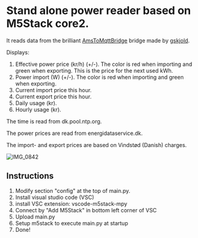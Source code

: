 # Stand alone power reader based on M5Stack core2.
It reads data from the brilliant [AmsToMqttBridge](https://github.com/gskjold/AmsToMqttBridge) bridge made by [gskjold](https://github.com/gskjold).

Displays:
1. Effective power price (kr/h) (+/-). The color is red when importing and green when exporting. This is the price for the next used kWh.
2. Power import (W) (+/-). The color is red when importing and green when exporting.
3. Current import price this hour.
4. Current export price this hour.
5. Daily usage (kr).
6. Hourly usage (kr).

The time is read from dk.pool.ntp.org.

The power prices are read from energidataservice.dk.

The import- and export prices are based on Vindstød (Danish) charges.

![IMG_0842](https://user-images.githubusercontent.com/113230479/194697393-0e024e24-e7ae-4c61-90d2-625a0adc09f2.jpeg)

## Instructions
1. Modify section "config" at the top of main.py.
2. Install visual studio code (VSC)
3. install VSC extension: vscode-m5stack-mpy
4. Connect by "Add M5Stack" in bottom left corner of VSC
5. Upload main.py
6. Setup m5stack to execute main.py at startup
7. Done!

